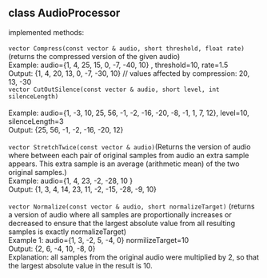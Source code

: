 ## class AudioProcessor
implemented methods: <br><br>
```vector Compress(const vector & audio, short threshold, float rate)```(returns the compressed version of the given audio) <br>
Example: audio={1, 4, 25, 15, 0, -7, -40, 10} , threshold=10,  rate=1.5 <br>
Output: {1, 4, 20, 13, 0, -7, -30, 10} // values affected by compression: 20, 13, -30 <br>
```vector CutOutSilence(const vector & audio, short level, int silenceLength)``` <br><br>
Example: audio={1, -3, 10, 25, 56, -1, -2, -16, -20, -8, -1, 1, 7, 12}, level=10, silenceLength=3 <br>
Output: {25, 56, -1, -2, -16, -20, 12} <br><br>
```vector StretchTwice(const vector & audio)```(Returns the version of audio where between each pair of original samples from audio an extra sample appears. This extra sample is an average (arithmetic mean) of the two original samples.) <br>
Example: audio={1, 4, 23, -2, -28, 10 } <br>
Output: {1, 3, 4, 14, 23, 11, -2, -15, -28, -9, 10} <br><br>
```vector Normalize(const vector & audio, short normalizeTarget)``` (returns a version of audio where all samples are proportionally increases or decreased to ensure that the largest absolute value from all resulting samples is exactly normalizeTarget) <br>
Example 1: audio={1, 3, -2, 5, -4, 0}  normilizeTarget=10 <br>
Output: {2, 6, -4, 10, -8, 0} <br>
Explanation: all samples from the original audio were multiplied by 2, so that the largest absolute value in the result is 10.
